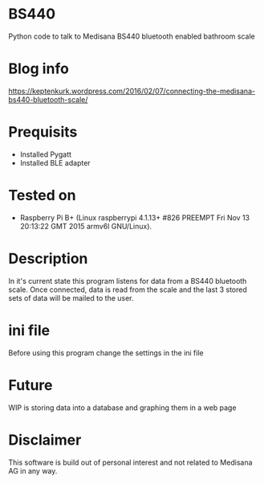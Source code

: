 # BS440
Python code to talk to Medisana BS440 bluetooth enabled bathroom scale

# Blog info
https://keptenkurk.wordpress.com/2016/02/07/connecting-the-medisana-bs440-bluetooth-scale/

# Prequisits
* Installed Pygatt
* Installed BLE adapter

# Tested on
* Raspberry Pi B+ (Linux raspberrypi 4.1.13+ #826 
  PREEMPT Fri Nov 13 20:13:22 GMT 2015 armv6l GNU/Linux).

# Description
In it's current state this program listens for data from a BS440 
bluetooth scale. Once connected, data is read from the scale and
the last 3 stored sets of data will be mailed to the user.

# ini file
Before using this program change the settings in the ini file

# Future
WIP is storing data into a database and graphing them in a web page

# Disclaimer
This software is build out of personal interest and not related to 
Medisana AG in any way.
